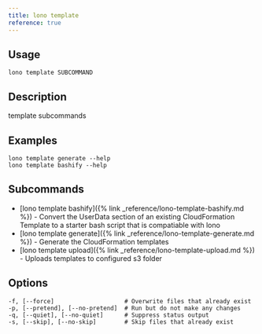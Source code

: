 ```yaml
---
title: lono template
reference: true
---
```


## Usage

    lono template SUBCOMMAND

## Description

template subcommands

## Examples

    lono template generate --help
    lono template bashify --help

## Subcommands

* [lono template bashify]({% link _reference/lono-template-bashify.md %}) - Convert the UserData section of an existing CloudFormation Template to a starter bash script that is compatiable with lono
* [lono template generate]({% link _reference/lono-template-generate.md %}) - Generate the CloudFormation templates
* [lono template upload]({% link _reference/lono-template-upload.md %}) - Uploads templates to configured s3 folder

## Options

```
-f, [--force]                    # Overwrite files that already exist
-p, [--pretend], [--no-pretend]  # Run but do not make any changes
-q, [--quiet], [--no-quiet]      # Suppress status output
-s, [--skip], [--no-skip]        # Skip files that already exist
```

